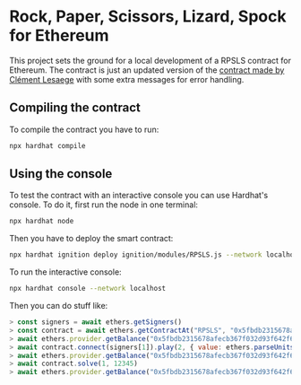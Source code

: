 # Rock, Paper, Scissors, Lizard, Spock for Ethereum

This project sets the ground for a local development of a RPSLS contract for Ethereum. The contract is just an updated version of the [contract made by Clément Lesaege](https://github.com/clesaege/RPS/blob/master/RPS.sol) with some extra messages for error handling.

## Compiling the contract

To compile the contract you have to run:

```bash
npx hardhat compile
```

## Using the console

To test the contract with an interactive console you can use Hardhat's console. To do it, first run the node in one terminal:

```bash
npx hardhat node
```

Then you have to deploy the smart contract:

```bash
npx hardhat ignition deploy ignition/modules/RPSLS.js --network localhost
```

To run the interactive console:

```bash
npx hardhat console --network localhost
```

Then you can do stuff like:

```javascript
> const signers = await ethers.getSigners()
> const contract = await ethers.getContractAt("RPSLS", "0x5fbdb2315678afecb367f032d93f642f64180aa3")
> await ethers.provider.getBalance("0x5fbdb2315678afecb367f032d93f642f64180aa3")
> await contract.connect(signers[1]).play(2, { value: ethers.parseUnits("1", "gwei") })
> await ethers.provider.getBalance("0x5fbdb2315678afecb367f032d93f642f64180aa3")
> await contract.solve(1, 12345)
> await ethers.provider.getBalance("0x5fbdb2315678afecb367f032d93f642f64180aa3")
```
